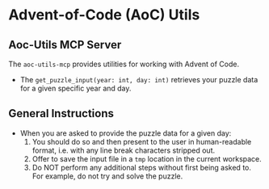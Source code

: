 # Advent-of-Code (AoC) Utils

## Aoc-Utils MCP Server 

The `aoc-utils-mcp` provides utilities for working with Advent of Code.

- The `get_puzzle_input(year: int, day: int)` retrieves your puzzle data for a given specific year and day.

## General Instructions

- When you are asked to provide the puzzle data for a given day:
  1. You should do so and then present to the user in human-readable format, i.e. with any line break characters stripped out.
  2. Offer to save the input file in a `tmp` location in the current workspace.
  3. Do NOT perform any additional steps without first being asked to. For example, do not try and solve the puzzle.
